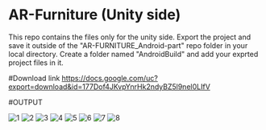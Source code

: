 # AR-Furniture (Unity side)
 This repo contains the files only for the unity side. 
 Export the project and save it outside of the "AR-FURNITURE_Android-part" repo folder in your local directory. Create a folder named "AndroidBuild" and add your exprted project files in it.

#Download link
https://docs.google.com/uc?export=download&id=177Dof4JKvpYnrHk2ndyBZ5l9nel0LIfV

#OUTPUT

![1](https://github.com/ClandEstine47/AR-FURNITURE_Unity-part/assets/63846194/d580af2f-27aa-403a-95c3-110b26d14e7a)
![2](https://github.com/ClandEstine47/AR-FURNITURE_Unity-part/assets/63846194/159a88dc-8063-41ea-8d48-cd7f2af2907c)
![3](https://github.com/ClandEstine47/AR-FURNITURE_Unity-part/assets/63846194/01553fb2-6084-4ee0-be2f-edc31ba3a6f7)
![4](https://github.com/ClandEstine47/AR-FURNITURE_Unity-part/assets/63846194/1373b670-0d08-4aba-8d9d-6e1019da79f6)
![5](https://github.com/ClandEstine47/AR-FURNITURE_Unity-part/assets/63846194/39e19c8e-ea52-4032-b55a-7e7c6ccf1810)
![6](https://github.com/ClandEstine47/AR-FURNITURE_Unity-part/assets/63846194/fd735db4-c9c6-4243-b4f1-170b27360662)
![7](https://github.com/ClandEstine47/AR-FURNITURE_Unity-part/assets/63846194/d7dcf775-630b-4af8-9714-cb8ee161e045)
![8](https://github.com/ClandEstine47/AR-FURNITURE_Unity-part/assets/63846194/8a9d4ca5-174b-47f1-9fe9-57fd270050b8)

